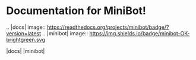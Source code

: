 Documentation for MiniBot!
===========================

 .. |docs| image:: https://readthedocs.org/projects/minibot/badge/?version=latest
 .. |minibot| image:: https://img.shields.io/badge/minibot-OK-brightgreen.svg

|docs| |minibot|
